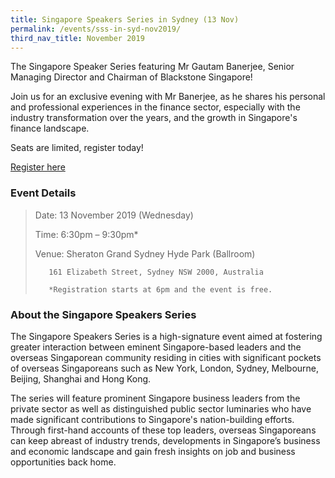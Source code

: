 ```yaml
---
title: Singapore Speakers Series in Sydney (13 Nov)
permalink: /events/sss-in-syd-nov2019/
third_nav_title: November 2019
---
```

The Singapore Speaker Series featuring Mr Gautam Banerjee, Senior Managing Director and Chairman of Blackstone Singapore!

Join us for an exclusive evening with Mr Banerjee, as he shares his personal and professional experiences in the finance sector, especially with the industry transformation over the years, and the growth in Singapore's finance landscape. 

Seats are limited, register today!

[Register here](https://form.gov.sg/#!/5d75ce7d09f2840019c2e9fe)

### Event Details

>Date:   13 November 2019 (Wednesday)
>
>Time:   6:30pm – 9:30pm*
>
>Venue:  Sheraton Grand Sydney Hyde Park (Ballroom) 
>
>        161 Elizabeth Street, Sydney NSW 2000, Australia
>
>        *Registration starts at 6pm and the event is free.


### About the Singapore Speakers Series

The Singapore Speakers Series is a high-signature event aimed at fostering greater interaction between eminent Singapore-based leaders and the overseas Singaporean community residing in cities with significant pockets of overseas Singaporeans such as New York, London, Sydney, Melbourne, Beijing, Shanghai and Hong Kong.

The series will feature prominent Singapore business leaders from the private sector as well as distinguished public sector luminaries who have made significant contributions to Singapore's nation-building efforts. Through first-hand accounts of these top leaders, overseas Singaporeans can keep abreast of industry trends, developments in Singapore’s business and economic landscape and gain fresh insights on job and business opportunities back home.
